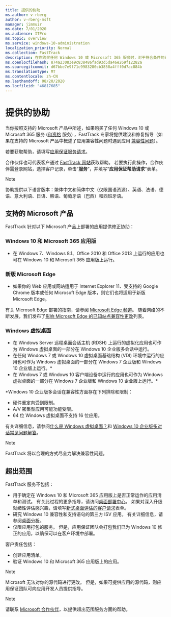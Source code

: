 ```yaml
---
title: 提供的协助
ms.author: v-rberg
author: v-rberg-msft
manager: jimmuir
ms.date: 7/01/2020
ms.audience: ITPro
ms.topic: overview
ms.service: windows-10-administration
localization_priority: Normal
ms.collection: FastTrack
description: 在你购买任何 Windows 10 或 Microsoft 365 服务时，对于符合条件的订阅，FastTrack 专家将免费提供咨询和修正指南来支持客户部署到 Windows 10 和 Microsoft 365 应用版并保持最新状态。
ms.openlocfilehash: 874a23083e9c838486fad93d5da46e269f12282a
ms.sourcegitcommit: d67bbe7e9f71c9983280cb3858a4fff0d7ac884b
ms.translationtype: MT
ms.contentlocale: zh-CN
ms.lasthandoff: 08/20/2020
ms.locfileid: "46817685"
---
```

# <a name="assistance-offered"></a>提供的协助  

当你按照支持的 Microsoft 产品中所述，如果购买了任何 Windows 10 或 Microsoft 365 服务 ([和资格](eligibility.md) 服务) ，FastTrack 专家将提供建议和修复指导（如果在支持的 Microsoft 产品中概述了应用兼容性问题时遇到应用 [兼容性问题](#supported-microsoft-products)）。

若要获取帮助，请填写[应用保证服务请求](https://go.microsoft.com/fwlink/?linkid=2022721)。

合作伙伴也可代表客户通过 [FastTrack 网站](https://go.microsoft.com/fwlink/?linkid=780698)获取帮助。 若要执行此操作，合作伙伴需登录网站，选择客户记录，单击“**服务**”，并填写“**应用保证帮助请求**”表单。

> [!NOTE]
> 协助提供以下语言版本：繁体中文和简体中文（仅限国语资源）、英语、法语、德语、意大利语、日语、韩语、葡萄牙语（巴西）和西班牙语。 

## <a name="supported-microsoft-products"></a>支持的 Microsoft 产品

FastTrack 针对以下 Microsoft 产品上部署的应用提供修正协助：

### <a name="windows-10-and-microsoft-365-apps"></a>Windows 10 和 Microsoft 365 应用版

- 在 Windows 7、Windows 8.1、Office 2010 和 Office 2013 上运行的应用也可在 Windows 10 和 Microsoft 365 应用版上运行。

### <a name="the-new-microsoft-edge"></a>新版 Microsoft Edge

- 如果你的 Web 应用或网站适用于 Internet Explorer 11、受支持的 Google Chrome 版本或任何 Microsoft Edge 版本，则它们也将适用于新版 Microsoft Edge。

有关 Microsoft Edge 部署的指南，请参阅 [Microsoft Edge 频道](https://docs.microsoft.com/DeployEdge/microsoft-edge-channels)。 随着网络的不断发展，我们发布了[影响 Microsoft Edge 的已知站点兼容性更改](https://docs.microsoft.com/microsoft-edge/web-platform/site-impacting-changes)列表。

### <a name="windows-virtual-desktop"></a>Windows 虚拟桌面

- 在 Windows Server 远程桌面会话主机 (RDSH) 上运行的虚拟化应用也可作为 Windows 虚拟桌面的一部分在 Windows 10 企业版多会话中运行。
- 在任何 Windows 7 或 Windows 10 虚拟桌面基础结构 (VDI) 环境中运行的应用也可作为 Windows 虚拟桌面的一部分在 Windows 7 企业版和 Windows 10 企业版上运行。*
- 在 Windows 7 或 Windows 10 客户端设备中运行的应用也可作为 Windows 虚拟桌面的一部分在 Windows 7 企业版和 Windows 10 企业版上运行。\*

\*Windows 10 企业版多会话在兼容性方面存在下列排除和限制：
- 硬件重定向受到限制。
- A/V 密集型应用可能功能受限。
- 64 位 Windows 虚拟桌面不支持 16 位应用。

有关详细信息，请参阅[什么是 Windows 虚拟桌面？](https://docs.microsoft.com/azure/virtual-desktop/overview)和 [Windows 10 企业版多对话常见问题解答](https://docs.microsoft.com/azure/virtual-desktop/windows-10-multisession-faq)。

> [!NOTE]
> FastTrack 将以合理的方式尽全力解决兼容性问题。 

## <a name="out-of-scope"></a>超出范围

FastTrack 服务不包括：
- 用于确定在 Windows 10 和 Microsoft 365 应用版上是否正常运作的应用清单和测试。 有关此过程的更多指导，请访问[桌面部署中心](https://go.microsoft.com/fwlink/?linkid=2080140)。 如果对深入升级就绪性评估感兴趣，请填写[新式桌面评估的客户请求](https://go.microsoft.com/fwlink/?linkid=2053818)表单。
- 研究 Windows 10 兼容性和支持语句的第三方 ISV 应用。 有关详细信息，请参阅[桌面分析](https://docs.microsoft.com/sccm/desktop-analytics/overview)。
- 仅限应用打包的服务。 但是，应用保证团队会打包我们已为 Windows 10 修正的应用，以确保可以在客户环境中部署。

客户责任包括：
- 创建应用清单。
- 验证 Windows 10 和 Microsoft 365 应用版上的应用。

> [!NOTE]
> Microsoft 无法对你的源代码进行更改。 但是，如果可提供应用的源代码，则应用保证团队可向应用开发人员提供指导。

> [!NOTE]
> 请联系 [Microsoft 合作伙伴](https://go.microsoft.com/fwlink/?linkid=2080150)，以提供超出范围服务方面的帮助。


